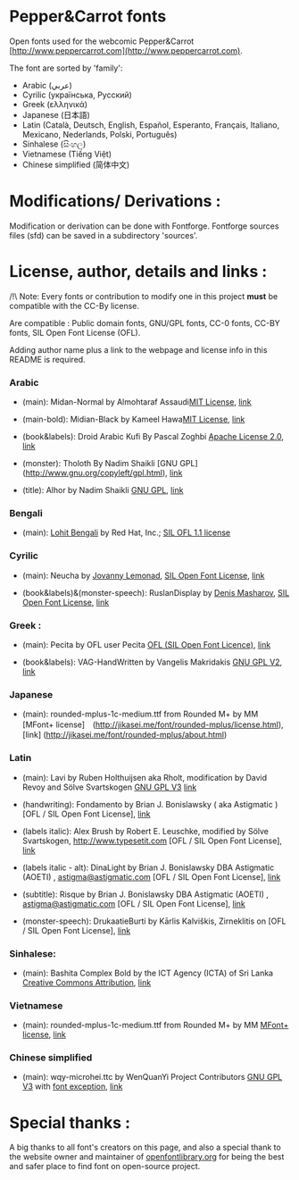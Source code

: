 # Pepper&Carrot fonts
Open fonts used for the webcomic Pepper&Carrot
[http://www.peppercarrot.com](http://www.peppercarrot.com).

The font are sorted by 'family':

* Arabic (عربي)
* Cyrilic (українська, Pусский)
* Greek (ελληνικά)
* Japanese (日本語)
* Latin (Català, Deutsch, English, Español, Esperanto, Français, Italiano, Mexicano, Nederlands, Polski, Português)
* Sinhalese (සිංහල)
* Vietnamese (Tiếng Việt)
* Chinese simplified (简体中文)

# Modifications/ Derivations :

Modification or derivation can be done with Fontforge. Fontforge sources files (sfd) can be saved in a subdirectory 'sources'.

# License, author, details and links :

/!\ Note:  Every fonts or contribution to modify one in this project **must** be compatible with the CC-By license.

Are compatible : Public domain fonts, GNU/GPL fonts, CC-0 fonts, CC-BY fonts, SIL Open Font License (OFL).

Adding author name plus a link to the webpage and license info in this README is required.


### Arabic

* (main): Midan-Normal by Almohtaraf Assaudi[MIT License](http://opensource.org/licenses/mit-license.php), [link](http://openfontlibrary.org/en/font/midan-normal)

* (main-bold): Midian-Black by Kameel Hawa[MIT License](http://opensource.org/licenses/mit-license.php), [link](http://openfontlibrary.org/en/font/midan-black)

* (book&labels): Droid Arabic Kufi By Pascal Zoghbi [Apache License 2.0]( http://www.apache.org/licenses/LICENSE-2.0), [link]( http://www.fontsc.com/font/droid-arabic-kufi)

* (monster): Tholoth By Nadim Shaikli [GNU GPL] (http://www.gnu.org/copyleft/gpl.html), [link](http://openfontlibrary.org/en/font/tholoth)

* (title): Alhor by Nadim Shaikli [GNU GPL](http://www.gnu.org/copyleft/gpl.html), [link](http://openfontlibrary.org/en/font/alhor)

### Bengali

* (main): [Lohit Bengali](https://fedorahosted.org/lohit/) by Red Hat, Inc.; [SIL OFL 1.1 license](scripts.sil.org/OFL)


### Cyrilic

* (main): Neucha by [Jovanny Lemonad](https://plus.google.com/115426726897976242009/about), [SIL Open Font License](http://scripts.sil.org/OFL), [link](https://www.google.com/fonts/specimen/Neucha)

* (book&labels)&(monster-speech): RuslanDisplay by [Denis Masharov](https://plus.google.com/106558435145097149719/about), [SIL Open Font License](http://scripts.sil.org/OFL), [link](https://www.google.com/fonts/specimen/Ruslan+Display)


### Greek :

* (main): Pecita by OFL user Pecita [OFL (SIL Open Font Licence)](scripts.sil.org/OFL), [link](http://openfontlibrary.org/font/pecita)

* (book&labels): VAG-HandWritten by Vangelis Makridakis [GNU GPL V2](http://www.fontsquirrel.com/license/VAG-HandWritten), [link](http://www.fontsquirrel.com/fonts/VAG-HandWritten)


### Japanese

* (main): rounded-mplus-1c-medium.ttf from Rounded M+ by MM [MFont+ license]　(http://jikasei.me/font/rounded-mplus/license.html), [link] (http://jikasei.me/font/rounded-mplus/about.html)


### Latin

* (main): Lavi by Ruben Holthuijsen aka Rholt, modification by David Revoy and Sölve Svartskogen [GNU GPL V3](http://www.gnu.org/copyleft/gpl.html) [link](http://www.dafont.com/lavi.font)

* (handwriting): Fondamento by Brian J. Bonislawsky ( aka Astigmatic ) [OFL / SIL Open Font License], [link](https://www.google.com/fonts/specimen/Fondamento)

* (labels italic): Alex Brush by Robert E. Leuschke, modified by Sölve Svartskogen, http://www.typesetit.com [OFL / SIL Open Font License], [link](http://openfontlibrary.org/fr/font/alex-brush)

* (labels italic - alt): DinaLight by Brian J. Bonislawsky DBA Astigmatic (AOETI) , astigma@astigmatic.com [OFL / SIL Open Font License], [link](http://www.fontsquirrel.com/fonts/dynalight)

* (subtitle): Risque by Brian J. Bonislawsky DBA Astigmatic (AOETI) , astigma@astigmatic.com [OFL / SIL Open Font License], [link](http://www.fontsquirrel.com/fonts/risque)

* (monster-speech): DrukaatieBurti  by Kārlis Kalviškis, Zirneklitis on [OFL / SIL Open Font License], [link](http://openfontlibrary.org/en/font/drukaatieburti)


### Sinhalese:

* (main): Bashita Complex Bold by the ICT Agency (ICTA) of Sri Lanka [Creative Commons Attribution](https://creativecommons.org/licenses/by/3.0/), [link](http://www.icta.lk/index.php?option=com_content&view=article&id=1497:sinhala-tamil-unicode-fonts-bhashitha-and-sritamil&catid=104&Itemid=234&lang=en)


### Vietnamese

* (main): rounded-mplus-1c-medium.ttf from Rounded M+ by MM [MFont+ license](http://jikasei.me/font/rounded-mplus/license.html), [link](http://jikasei.me/font/rounded-mplus/about.html)

### Chinese simplified

* (main): wqy-microhei.ttc by WenQuanYi Project Contributors [GNU GPL V3](http://www.gnu.org/licenses/gpl-3.0.html) with [font exception](http://www.gnu.org/licenses/old-licenses/gpl-2.0-faq.html#FontException), [link](http://wenq.org/en/)


# Special thanks :

A big thanks to all font's creators on this page, and also a special thank to the website owner and maintainer of [openfontlibrary.org](http://openfontlibrary.org) for being the best and safer place to find font on open-source project.
